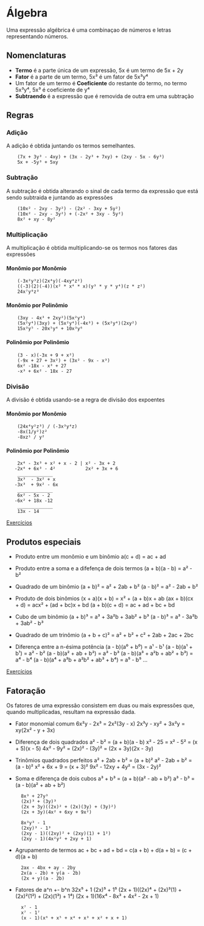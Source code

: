 # Álgebra

Uma expressão algébrica é uma combinaçao de números e letras representando números.

## Nomenclaturas
   - **Termo** é a parte única de um expressão, 5x é um termo de 5x + 2y
   - **Fator** é a parte de um termo, 5x³ é um fator de 5x³y⁴
   - Um fator de um termo é **Coeficiente** do restante do termo, no termo 5x³y⁴, 5x³ é coeficiente de y⁴
   - **Subtraendo** é a expressão que é removida de outra em uma subtração

## Regras

### Adição
A adição é obtida juntando os termos semelhantes. 

        (7x + 3y³ - 4xy) + (3x - 2y³ + 7xy) + (2xy - 5x - 6y³)
        5x + -5y³ + 5xy 

### Subtração
A subtração é obtida alterando o sinal de cada termo da expressão que está sendo subtraida e juntando as expressões

        (10x² - 2xy - 3y²) - (2x² - 3xy + 5y²) 
        (10x² - 2xy - 3y²) + (-2x² + 3xy - 5y²)
        8x² + xy - 8y²

### Multiplicação
A multiplicação é obtida multiplicando-se os termos nos fatores das expressões

#### Monômio por Monômio
        (-3x²y³z)(2x⁴y)(-4xy⁴z²)
        ((-3)(2)(-4))(x² * x⁴ * x)(y³ * y * y⁴)(z * z²)
        24x⁷y⁸z³

#### Monômio por Polinômio
        (3xy - 4x³ + 2xy²)(5x²y⁴)
        (5x²y⁴)(3xy) + (5x²y⁴)(-4x³) + (5x²y⁴)(2xy²)
        15x³y⁵ - 20x⁵y⁴ + 10x³y⁶

#### Polinômio por Polinômio
        (3 - x)(-3x + 9 + x²)
        (-9x + 27 + 3x²) + (3x² - 9x - x³)
        6x² -18x - x³ + 27
        -x³ + 6x² - 18x - 27

### Divisão
A divisão é obtida usando-se a regra de divisão dos expoentes

#### Monômio por Monômio
        (24x⁴y²z³) / (-3x³y⁴z)
        -8x(1/y²)z²
        -8xz¹ / y²

#### Polinômio por Polinômio
        2x⁴ - 3x³ + x² + x - 2 | x² - 3x + 2
       -2x⁴ + 6x³ - 4²           2x² + 3x + 6
        _____________
        3x³  - 3x² + x
       -3x³  + 9x² - 6x
        _____________
        6x² - 5x - 2
       -6x² + 18x -12
        _____________
        13x - 14

[Exercícios](./examples/1.md)

## Produtos especiais 

- Produto entre um monômio e um binômio
        a(c + d) = ac + ad

- Produto entre a soma e a difefença de dois termos
        (a + b)(a - b) = a² - b²

- Quadrado de um binômio
        (a + b)² = a² + 2ab + b²
        (a - b)² = a² - 2ab + b²

- Produto de dois binômios
        (x + a)(x + b) = x² + (a + b)x + ab
        (ax + b)(cx + d) = acx² + (ad + bc)x + bd
        (a + b)(c + d) = ac + ad + bc + bd

- Cubo de um binômio
        (a + b)³ = a³ + 3a²b + 3ab² + b³
        (a - b)³ = a³ - 3a²b + 3ab² - b³

- Quadrado de um trinômio
        (a + b + c)² = a² + b² + c² + 2ab + 2ac + 2bc

- Diferença entre a n-ésima potência 
        (a - b)(a⁰ + b⁰) = a¹ - b¹
        (a - b)(a¹ + b¹) = a² - b²
        (a - b)(a² + ab + b²) = a³ - b³
        (a - b)(a³ + a²b + ab² + b³) = a⁴ - b⁴
        (a - b)(a⁴ + a³b + a²b² + ab³ + b⁴) = a⁵ - b⁵
        ...

[Exercícios](./examples/2.md)

## Fatoração

Os fatores de uma expressão consistem em duas ou mais expressões que, quando multiplicadas, resultam na expressão dada. 

- Fator monomial comum
        6x²y - 2x³ = 2x²(3y - x)
        2x³y - xy² + 3x²y = xy(2x² - y + 3x)

- Diferença de dois quadrados
        a² - b² = (a + b)(a - b)
        x² - 25 = x² - 5² = (x + 5)(x - 5)
        4x² - 9y² = (2x)² - (3y)² = (2x + 3y)(2x - 3y)

- Trinômios quadrados perfeitos
        a² + 2ab + b² = (a + b)²
        a² - 2ab + b² = (a - b)²
        x² + 6x + 9 = (x + 3)² 
        9x² - 12xy + 4y² = (3x - 2y)²

- Soma e diferença de dois cubos
        a³ + b³ = (a + b)(a² - ab + b²)
        a³ - b³ = (a - b)(a² + ab + b²)

        8x³ + 27y³
        (2x)³ + (3y)³
        (2x + 3y)((2x)² + (2x)(3y) + (3y)²)
        (2x + 3y)(4x² + 6xy + 9x²)

        8x³y³ - 1
        (2xy)³ - 1³
        (2xy - 1)((2xy)² + (2xy)(1) + 1²)
        (2xy - 1)(4x²y² + 2xy + 1)

- Agrupamento de termos
        ac + bc + ad + bd = c(a + b) + d(a + b) = (c + d)(a + b)

        2ax - 4bx + ay - 2by
        2x(a - 2b) + y(a - 2b)
        (2x + y)(a - 2b)

- Fatores de a^n +- b^n
        32x⁵ + 1 
        (2x)⁵ + 1⁵
        (2x + 1)((2x)⁴ + (2x)³(1) + (2x)²(1²) + (2x)(1³) + 1⁴)
        (2x + 1)(16x⁴ - 8x³ + 4x² - 2x + 1)

        x⁷ - 1
        x⁷ - 1⁷
        (x - 1)(x⁶ + x⁵ + x⁴ + x³ + x² + x + 1)